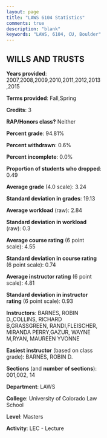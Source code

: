 ```yaml
---
layout: page
title: "LAWS 6104 Statistics"
comments: true
description: "blank"
keywords: "LAWS, 6104, CU, Boulder"
--- 
```

<head>
<script src="https://ajax.googleapis.com/ajax/libs/jquery/2.1.3/jquery.min.js"></script>
<script src="https://dl.dropboxusercontent.com/s/pc42nxpaw1ea4o9/highcharts.js?dl=0"></script>
<!-- <script src="../assets/js/highcharts.js"></script> -->
<style type="text/css">@font-face {
	font-family: "Bebas Neue";
	src: url(https://www.filehosting.org/file/details/544349/BebasNeue%20Regular.otf) format("opentype");
	}
	h1.Bebas { 
		font-family: "Bebas Neue", Verdana, Tahoma;
	}
</style>
</head>
<body>
	<div id="container" style="float: right; width: 45%; height: 88%; margin-left: 2.5%; margin-right: 2.5%;"></div>
	<script language="JavaScript">
		$(document).ready(function() {
		var chart = {type: 'column'};
		var title = {text: 'Grade Distribution'};
		var xAxis = {categories: ['A','B','C','D','F'],crosshair: true};
		var yAxis = {min: 0,title: {text: 'Percentage'}};
		var tooltip = {headerFormat: '<center><b><span style="font-size:20px">{point.key}</span></b></center>',
		               pointFormat: '<td style="padding:0"><b>{point.y:.1f}%</b></td>',
		               footerFormat: '</table>',shared: true,useHTML: true};
		var plotOptions = {column: {pointPadding: 0.0,borderWidth: 0}};  
		var credits = {enabled: false};var series= [{name: 'Percent',data: [29.9,60.48,8.93,0.52,0.17,]}];
		var json = {};
		json.chart = chart;
		json.title = title;
		json.tooltip = tooltip;
		json.xAxis = xAxis;
		json.yAxis = yAxis;  
		json.series = series;
		json.plotOptions = plotOptions;  
		json.credits = credits;
		$('#container').highcharts(json);
	});
	</script>
</body>
			   
## WILLS AND TRUSTS

**Years provided**: 2007,2008,2009,2010,2011,2012,2013,2015

**Terms provided**: Fall,Spring

**Credits**: 3

**RAP/Honors class?** Neither

**Percent grade**: 94.81%

**Percent withdrawn**: 0.6%

**Percent incomplete**: 0.0%

**Proportion of students who dropped**: 0.49

**Average grade** (4.0 scale): 3.24

**Standard deviation in grades**: 19.13

**Average workload** (raw): 2.84

**Standard deviation in workload** (raw): 0.3

**Average course rating** (6 point scale): 4.55

**Standard deviation in course rating** (6 point scale): 0.74

**Average instructor rating** (6 point scale): 4.81

**Standard deviation in instructor rating** (6 point scale): 0.93

**Instructors**: BARNES, ROBIN D.,COLLINS, RICHARD B,GRASSGREEN, RANDI,FLEISCHER, MIRANDA PERRY,GAZUR, WAYNE M,RYAN, MAUREEN YVONNE

**Easiest instructor** (based on class grade): BARNES, ROBIN D.

**Sections** (and **number of sections**): 001,002, 14

**Department**: LAWS

**College**: University of Colorado Law School

**Level**: Masters

**Activity**: LEC - Lecture